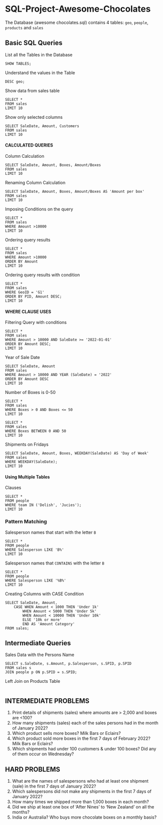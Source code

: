 # SQL-Project-Awesome-Chocolates

 The Database (awesome chocolates.sql) contains 4 tables: `geo`, `people`, `products` and `sales`

## Basic SQL Queries

List all the Tables in the Database
```
SHOW TABLES;
```
Understand the values in the Table
```
DESC geo;
```
Show data from sales table
```
SELECT *
FROM sales
LIMIT 10
```
Show only selected columns
```
SELECT SaleDate, Amount, Customers 
FROM sales
LIMIT 10
```

#### CALCULATED QUERIES
Column Calculation
```
SELECT SaleDate, Amount, Boxes, Amount/Boxes 
FROM sales
LIMIT 10
```
Renaming Column Calculation
```
SELECT SaleDate, Amount, Boxes, Amount/Boxes AS 'Amount per box'
FROM sales
LIMIT 10
```
Imposing Conditions on the query
```
SELECT *
FROM sales
WHERE Amount >10000
LIMIT 10
```
Ordering query results
```
SELECT *
FROM sales
WHERE Amount >10000
ORDER BY Amount
LIMIT 10
```
Ordering query results with condition
```
SELECT *
FROM sales
WHERE GeoID = 'G1'
ORDER BY PID, Amount DESC;
LIMIT 10
```

#### WHERE CLAUSE USES
Filtering Query with conditions
```
SELECT *
FROM sales
WHERE Amount > 10000 AND SaleDate >= '2022-01-01'
ORDER BY Amount DESC;
LIMIT 10
```
Year of Sale Date
```
SELECT SaleDate, Amount 
FROM sales
WHERE Amount > 10000 AND YEAR (SaleDate) = '2022'
ORDER BY Amount DESC 
LIMIT 10
```
Number of Boxes is 0-50
```
SELECT *
FROM sales
WHERE Boxes > 0 AND Boxes <= 50
LIMIT 10
```

```
SELECT *
FROM sales
WHERE Boxes BETWEEN 0 AND 50
LIMIT 10
```

Shipments on Fridays
```
SELECT SaleDate, Amount, Boxes, WEEKDAY(SaleDate) AS 'Day of Week'  
FROM sales
WHERE WEEKDAY(SaleDate);
LIMIT 10
```

#### Using Multiple Tables

Clauses
```
SELECT *
FROM people 
WHERE team IN ('Delish', 'Jucies');
LIMIT 10
```

### Pattern Matching
Salesperson names that start with the letter `B`
```
SELECT *
FROM people 
WHERE Salesperson LIKE 'B%'
LIMIT 10
```
Salesperson names that `CONTAINS` with the letter `B`
```
SELECT *
FROM people 
WHERE Salesperson LIKE '%B%'
LIMIT 10
```
Creating Columns with CASE Condition
```
SELECT SaleDate, Amount,
	CASE WHEN Amount < 1000 THEN 'Under 1k'
		WHEN Amount < 5000 THEN 'Under 5k'
		WHEN Amount < 10000 THEN 'Under 10k'
		ELSE '10k or more'
		END AS 'Amount Category'
FROM sales;
```
## Intermediate Queries
Sales Data with the Persons Name
```
SELECT s.SaleDate, s.Amount, p.Salesperson, s.SPID, p.SPID 
FROM sales s
JOIN people p ON p.SPID = s.SPID; 
```

Left Join on Products Table
```
```






## INTERMEDIATE PROBLEMS 

1. Print details of shipments (sales) where amounts are > 2,000 and boxes are <100? 
2. How many shipments (sales) each of the sales persons had in the month of January 2022?
3. Which product sells more boxes? Milk Bars or Eclairs?
4. Which product sold more boxes in the first 7 days of February 2022? Milk Bars or Eclairs?
5. Which shipments had under 100 customers & under 100 boxes? Did any of them occur on Wednesday?

## HARD PROBLEMS 

1. What are the names of salespersons who had at least one shipment (sale) in the first 7 days of January 2022?
2. Which salespersons did not make any shipments in the first 7 days of January 2022?
3. How many times we shipped more than 1,000 boxes in each month?
4. Did we ship at least one box of ‘After Nines’ to ‘New Zealand’ on all the months?
5. India or Australia? Who buys more chocolate boxes on a monthly basis?
